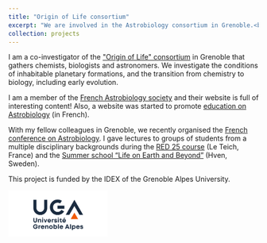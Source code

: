 ```yaml
---
title: "Origin of Life consortium"
excerpt: "We are involved in the Astrobiology consortium in Grenoble.<br/><img src='/images/logoorigine.svg' width='300' alt='Origin of Life, Grenoble'>"
collection: projects
---
```


I am a co-investigator of the ["Origin of Life" consortium](https://origin-life.univ-grenoble-alpes.fr/) in Grenoble that gathers chemists, biologists and astronomers. We investigate the conditions of inhabitable planetary formations, and the transition from chemistry to biology, including early evolution. 

I am a member of the [French Astrobiology society](https://www.exobiologie.fr/) and their website is full of interesting content! Also, a website was started to promote [education on Astrobiology](https://astrobioeducation.org/fr/) (in French). 

With my fellow colleagues in Grenoble, we recently organised the [French conference on Astrobiology](https://exobio2023.sciencesconf.org/). 
I gave lectures to groups of students from a multiple disciplinary backgrounds during the [RED 25 course](https://red-astrobiology.fr/) (Le Teich, France) and the [Summer school “Life on Earth and Beyond”](https://europeanastrobiology.eu/event/summer-school-life-on-earth-and-beyond/) (Hven, Sweden).

This project is funded by the IDEX of the Grenoble Alpes University.

<img src='/images/logo_UGA.jpg' width='200' alt='UGA logo' style='float: left; margin-right: 10px;'/>